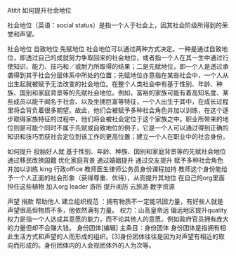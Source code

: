 Atitit 如何提升社会地位



社会地位（英语：social status）是指一个人于社会上，因其社会阶级所得到的荣誉和声望。

社会地位 自致地位 先赋地位
社会地位可以通过两种方式决定。一种是通过自致地位，即透过自己的成就努力争取回来的社会地位，或者指一个人在其一生中通过行使知识、能力、技巧和／或耐力所取得的结果；二是先赋地位，即一个人是透过承袭得到其于社会分层体系中所处的位置；先赋地位亦意指在某些社会中，一个人从出生起就被赋予无法改变的社会地位。在整个人类社会中有基于性别、年龄、种族、国别和家庭背景等的先赋社会地位。例如，富裕的家族可能有着高知名度、某些成员以能干闻名于社会、以及坐拥巨富等特征，一个人出生于其中，在成长过程里将会背负着很多期望。故此，他们会被赋予多种社会角色并加以训练，在这个逐步取得家族特征的过程中，他们将会被社会定位于这个家族之中。职业所带来的地位则是可能个同时不属于先赋或自致地位的例子，它是一个人可以通过得到正确的知识和技巧而获社会定位到该工作的更高位置；建立一个人在职业中的社会身份。

如何提升
投胎好人就
基于性别、年龄、种族、国别和家庭背景等的先赋社会地位
通过移民改换国籍
优化家庭背景
通过婚姻提升  通过交友提升
赋予多种社会角色并加以训练 king 行政office
教师医生律师公务员身份课程加持
教师这个身份能给予一个人正面的社会形象（获得尊重、优待），从而提升其地位
在自己的org里面担任这些植物
加入org leader
游历 提升阅历 云旅游
数字资源 

声望 捐款 帮助他人 建立组织规范
：拥有物质不一定能巩固力量，有好些人就是声望很高但物质不多，他依然满有力量。
权力：山高皇帝远 偏远地区提升quality
权力是指一个人达成其意愿的能力，而不论其他人的意愿。例如政府官员拥有庞大的力量但却不会赚大钱。
身份团体[编辑]
主条目：身份团体
身份团体是指拥有相此生活方式和声望的人而形成的组织。[3]身份团体往往是因为对声望有相近的取向而形成的。身份团体内的人会视团体外的人为次等。

